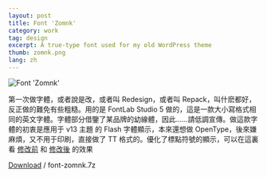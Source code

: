 ```yaml
---
layout: post
title: Font 'Zomnk'
category: work
tag: design
excerpt: A true-type font used for my old WordPress theme
thumb: zomnk.png
lang: zh
---
```


<p><img src="{{ site.file }}/font-zomnk_large.png" alt="Font 'Zomnk'"></p>

<div class=txt>
<p>第一次做字體，或者說是改，或者叫 Redesign，或者叫 Repack，叫什麽都好，反正做的難免有些粗糙。用的是 FontLab Studio 5 做的，這是一款大小寫格式相同的英文字體。字體部分借鑒了某品牌的幼線體，因此……請低調宣傳。做這款字體的初衷是應用于 v13 主題 的 Flash 字體顯示，本來還想做 OpenType，後來嫌麻煩，又不用于印刷，直接做了 TT 格式的。優化了標點符號的顯示，可以在這裏看 <a href="{{ site.file }}/font-zomnk-screenshot-02.png">修改前</a> 和 <a href="{{ site.file }}/font-zomnk-screenshot-03.png">修改後</a> 的效果</p>
<p class=download><a href="{{ site.file }}/download/font-zomnk.7z">Download</a> / font-zomnk.7z</p>
</div>